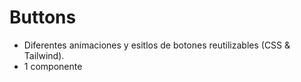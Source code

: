 # Buttons
   - Diferentes animaciones y esitlos de botones reutilizables (CSS & Tailwind).
   - 1 componente